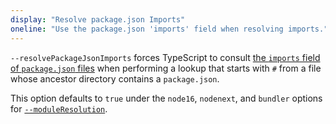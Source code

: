 ```yaml
---
display: "Resolve package.json Imports"
oneline: "Use the package.json 'imports' field when resolving imports."
---
```


`--resolvePackageJsonImports` forces TypeScript to consult [the `imports` field of `package.json` files](https://nodejs.org/api/packages.html#imports) when performing a lookup that starts with `#` from a file whose ancestor directory contains a `package.json`.

This option defaults to `true` under the `node16`, `nodenext`, and `bundler` options for [`--moduleResolution`](#moduleResolution).
